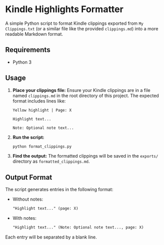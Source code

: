 # Kindle Highlights Formatter

A simple Python script to format Kindle clippings exported from `My Clippings.txt` (or a similar file like the provided `clippings.md`) into a more readable Markdown format.

## Requirements

*   Python 3

## Usage

1.  **Place your clippings file:** Ensure your Kindle clippings are in a file named `clippings.md` in the root directory of this project.
    The expected format includes lines like:
    ```
    Yellow highlight | Page: X

    Highlight text...

    Note: Optional note text...
    ```
2.  **Run the script:**
    ```bash
    python format_clippings.py
    ```
3.  **Find the output:** The formatted clippings will be saved in the `exports/` directory as `formatted_clippings.md`.

## Output Format

The script generates entries in the following format:

*   Without notes:
    ```markdown
    "Highlight text..." (page: X)
    ```
*   With notes:
    ```markdown
    "Highlight text..." (Note: Optional note text..., page: X)
    ```

Each entry will be separated by a blank line.
